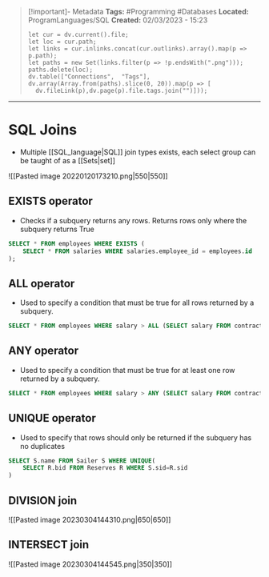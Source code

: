 > [!important]- Metadata
> **Tags:** #Programming #Databases 
> **Located:** ProgramLanguages/SQL
> **Created:** 02/03/2023 - 15:23
> ```dataviewjs
>let cur = dv.current().file;
>let loc = cur.path;
>let links = cur.inlinks.concat(cur.outlinks).array().map(p => p.path);
>let paths = new Set(links.filter(p => !p.endsWith(".png")));
>paths.delete(loc);
>dv.table(["Connections",  "Tags"], dv.array(Array.from(paths).slice(0, 20)).map(p => [
>   dv.fileLink(p),dv.page(p).file.tags.join("")]));
> ```

___
# SQL Joins
- Multiple [[SQL_language|SQL]] join types exists, each select group can be taught of as a [[Sets|set]]

![[Pasted image 20220120173210.png|550|550]]


## EXISTS operator
- Checks if a subquery returns any rows. Returns rows only where the subquery returns True
```sql
SELECT * FROM employees WHERE EXISTS (
    SELECT * FROM salaries WHERE salaries.employee_id = employees.id
);
```
## ALL operator
- Used to specify a condition that must be true for all rows returned by a subquery.
```sql
SELECT * FROM employees WHERE salary > ALL (SELECT salary FROM contractors);
```
## ANY operator
- Used to specify a condition that must be true for at least one row returned by a subquery.
```sql
SELECT * FROM employees WHERE salary > ANY (SELECT salary FROM contractors);
```

## UNIQUE operator
- Used to specify that rows should only be returned if the subquery has no duplicates 
```sql
SELECT S.name FROM Sailer S WHERE UNIQUE(
    SELECT R.bid FROM Reserves R WHERE S.sid=R.sid
)
```


## DIVISION join 
![[Pasted image 20230304144310.png|650|650]]

## INTERSECT join 
![[Pasted image 20230304144545.png|350|350]]